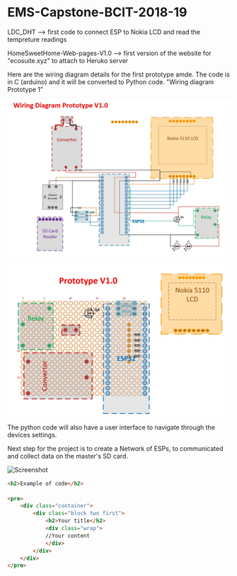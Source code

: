 # EMS-Capstone-BCIT-2018-19

LDC_DHT --> first code to connect ESP to Nokia LCD and read the tempreture readings

HomeSweetHome-Web-pages-V1.0 --> first version of the website for "ecosuite.xyz" to attach to Heruko server


Here are the wiring diagram details for the first prototype amde. The code is in C (arduino) and it will be converted to Python code.
"Wiring diagram Prototype 1"

![Screenshot](wiring-diagram-prototype1.JPG) 

![Alt text](prototype1.JPG?raw=true "Prototype 1")

The python code will also have a user interface to navigate through the devices settings.



Next step for the project is to create a Network of ESPs, to communicated and collect data on the master's SD card.


![Screenshot](Master-Slave.JPG) 

```html
<h2>Example of code</h2>

<pre>
    <div class="container">
        <div class="block two first">
            <h2>Your title</h2>
            <div class="wrap">
            //Your content
            </div>
        </div>
    </div>
</pre>
```
